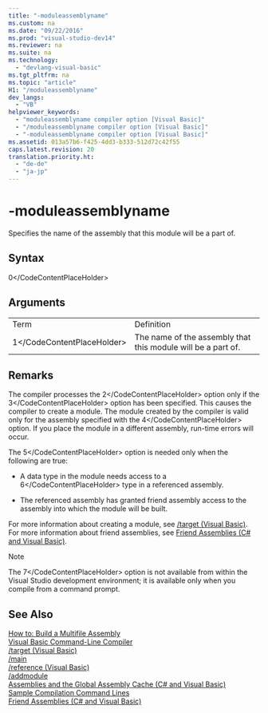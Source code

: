 ```yaml
---
title: "-moduleassemblyname"
ms.custom: na
ms.date: "09/22/2016"
ms.prod: "visual-studio-dev14"
ms.reviewer: na
ms.suite: na
ms.technology: 
  - "devlang-visual-basic"
ms.tgt_pltfrm: na
ms.topic: "article"
H1: "/moduleassemblyname"
dev_langs: 
  - "VB"
helpviewer_keywords: 
  - "moduleassemblyname compiler option [Visual Basic]"
  - "/moduleassemblyname compiler option [Visual Basic]"
  - "-moduleassemblyname compiler option [Visual Basic]"
ms.assetid: 013a57b6-f425-4dd3-b333-512d72c42f55
caps.latest.revision: 20
translation.priority.ht: 
  - "de-de"
  - "ja-jp"
---
```

# -moduleassemblyname
Specifies the name of the assembly that this module will be a part of.  
  
## Syntax  
  
<CodeContentPlaceHolder>0\</CodeContentPlaceHolder>  
## Arguments  
  
|||  
|-|-|  
|Term|Definition|  
|<CodeContentPlaceHolder>1\</CodeContentPlaceHolder>|The name of the assembly that this module will be a part of.|  
  
## Remarks  
 The compiler processes the <CodeContentPlaceHolder>2\</CodeContentPlaceHolder> option only if the <CodeContentPlaceHolder>3\</CodeContentPlaceHolder> option has been specified. This causes the compiler to create a module. The module created by the compiler is valid only for the assembly specified with the <CodeContentPlaceHolder>4\</CodeContentPlaceHolder> option. If you place the module in a different assembly, run-time errors will occur.  
  
 The <CodeContentPlaceHolder>5\</CodeContentPlaceHolder> option is needed only when the following are true:  
  
-   A data type in the module needs access to a <CodeContentPlaceHolder>6\</CodeContentPlaceHolder> type in a referenced assembly.  
  
-   The referenced assembly has granted friend assembly access to the assembly into which the module will be built.  
  
 For more information about creating a module, see [/target (Visual Basic)](../vs140/-target--visual-basic-.md). For more information about friend assemblies, see [Friend Assemblies (C# and Visual Basic)](../vs140/friend-assemblies--csharp-and-visual-basic-.md).  
  
> [!NOTE]
>  The <CodeContentPlaceHolder>7\</CodeContentPlaceHolder> option is not available from within the Visual Studio development environment; it is available only when you compile from a command prompt.  
  
## See Also  
 [How to: Build a Multifile Assembly](assetId:///261c5583-8a76-412d-bda7-9b8ee3b131e5)   
 [Visual Basic Command-Line Compiler](../vs140/visual-basic-command-line-compiler.md)   
 [/target (Visual Basic)](../vs140/-target--visual-basic-.md)   
 [/main](../vs140/-main.md)   
 [/reference (Visual Basic)](../vs140/-reference--visual-basic-.md)   
 [/addmodule](../vs140/-addmodule.md)   
 [Assemblies and the Global Assembly Cache (C# and Visual Basic)](../vs140/assemblies-and-the-global-assembly-cache--csharp-and-visual-basic-.md)   
 [Sample Compilation Command Lines](../vs140/sample-compilation-command-lines--visual-basic-.md)   
 [Friend Assemblies (C# and Visual Basic)](../vs140/friend-assemblies--csharp-and-visual-basic-.md)
